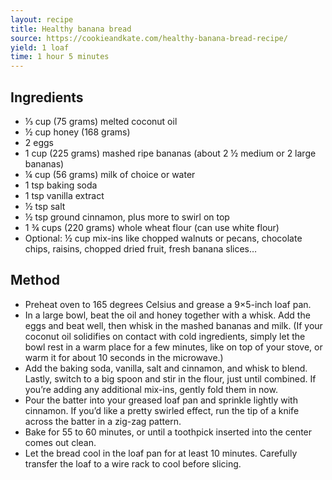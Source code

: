 ```yaml
---
layout: recipe
title: Healthy banana bread
source: https://cookieandkate.com/healthy-banana-bread-recipe/
yield: 1 loaf
time: 1 hour 5 minutes
---
```


## Ingredients
-  ⅓ cup (75 grams) melted coconut oil 
-   ½ cup honey (168 grams) 
-   2 eggs
-   1 cup (225 grams) mashed ripe bananas (about 2 ½ medium or 2 large bananas)
-   ¼ cup (56 grams) milk of choice or water
-   1 tsp baking soda 
-   1 tsp  vanilla extract
-   ½ tsp  salt
-   ½ tsp ground cinnamon, plus more to swirl on top
-   1 ¾ cups (220 grams) whole wheat flour (can use white flour)
-   Optional: ½ cup mix-ins like chopped walnuts or pecans, chocolate chips, raisins, chopped dried fruit, fresh banana slices…

## Method
-   Preheat oven to 165 degrees Celsius and grease a 9×5-inch loaf pan.
- In a large bowl, beat the oil and honey together with a whisk. Add the eggs and beat well, then whisk in the mashed bananas and milk. (If your coconut oil solidifies on contact with cold ingredients, simply let the bowl rest in a warm place for a few minutes, like on top of your stove, or warm it for about 10 seconds in the microwave.)
- Add the baking soda, vanilla, salt and cinnamon, and whisk to blend. Lastly, switch to a big spoon and stir in the flour, just until combined.  If you’re adding any additional mix-ins, gently fold them in now.
-  Pour the batter into your greased loaf pan and sprinkle lightly with cinnamon. If you’d like a pretty swirled effect, run the tip of a knife across the batter in a zig-zag pattern.
-  Bake for 55 to 60 minutes, or until a toothpick inserted into the center comes out clean.
- Let the bread cool in the loaf pan for at least 10 minutes.  Carefully transfer the loaf to a wire rack to cool before slicing.
